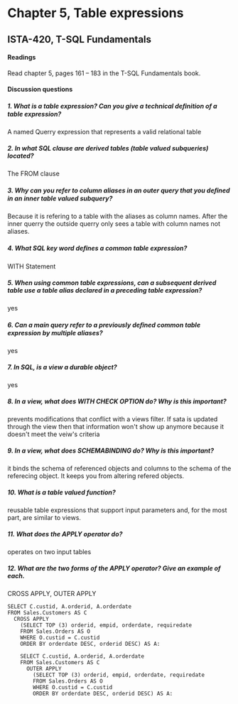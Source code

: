 # Chapter 5, Table expressions
## ISTA-420, T-SQL Fundamentals
#### Readings
Read chapter 5, pages 161 – 183 in the T-SQL Fundamentals book.
#### Discussion questions


##### 1. What is a table expression? Can you give a technical deﬁnition of a table expression?
A named Querry expression that represents a valid relational table

##### 2. In what SQL clause are derived tables (table valued subqueries) located?
The FROM clause

##### 3. Why can you refer to column aliases in an outer query that you deﬁned in an inner table valued subquery?
Because it is refering to a table with the aliases as column names. After the inner querry the outside querry only sees a table with column names not aliases.

##### 4. What SQL key word deﬁnes a common table expression?
WITH Statement

##### 5. When using common table expressions, can a subsequent derived table use a table alias declared in a preceding table expression?
yes

##### 6. Can a main query refer to a previously deﬁned common table expression by multiple aliases?
yes

##### 7. In SQL, is a view a durable object?
yes

##### 8. In a view, what does WITH CHECK OPTION do? Why is this important?
prevents modifications that conflict with a views filter. If sata is updated through the view then that information won't show up anymore because it doesn't meet the veiw's criteria

##### 9. In a view, what does SCHEMABINDING do? Why is this important?
it binds the schema of referenced objects and columns to the schema of the referecing object. It keeps you from altering refered objects.

##### 10. What is a table valued function?
reusable table expressions that support input parameters and, for the most part, are similar to views.

##### 11. What does the APPLY operator do?
operates on two input tables


##### 12. What are the two forms of the APPLY operator? Give an example of each.
CROSS APPLY, OUTER APPLY
```
SELECT C.custid, A.orderid, A.orderdate
FROM Sales.Customers AS C
  CROSS APPLY
    (SELECT TOP (3) orderid, empid, orderdate, requiredate
    FROM Sales.Orders AS O
    WHERE O.custid = C.custid
    ORDER BY orderdate DESC, orderid DESC) AS A:

    SELECT C.custid, A.orderid, A.orderdate
    FROM Sales.Customers AS C
      OUTER APPLY
        (SELECT TOP (3) orderid, empid, orderdate, requiredate
        FROM Sales.Orders AS O
        WHERE O.custid = C.custid
        ORDER BY orderdate DESC, orderid DESC) AS A:
```
